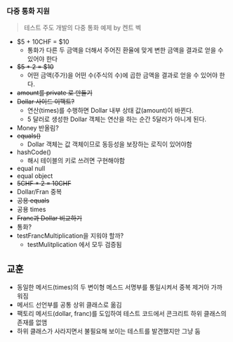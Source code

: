 ### 다중 통화 지원
> 테스트 주도 개발의 다중 통화 예제 by 켄트 벡

- $5 + 10CHF = $10 
  - 통화가 다른 두 금액을 더해서 주어진 환율에 맞게 변한 금액을 결과로 얻을 수 있어야 한다
- ~~$5 * 2 = $10~~
  - 어떤 금액(주가)을 어떤 수(주식의 수)에 곱한 금액을 결과로 얻을 수 있어야 한다.
- ~~amount를 private 로 만들기~~
- ~~Dollar 사이드 이팩트?~~
  - 연산(times)를 수행하면 Dollar 내부 상태 값(amount)이 바뀐다. 
  - 5 달러로 생성한 Dollar 객체는 연산을 하는 순간 5달러가 아니게 된다. 
- Money 반올림?
- ~~equals()~~
  - Dollar 객체는 값 객체이므로 동등성을 보장하는 로직이 있어야함
- hashCode()
  - 해시 테이블의 키로 쓰려면 구현해야함
- equal null
- equal object
- ~~5CHF * 2 = 10CHF~~
- Dollar/Fran 중복
- ~~공용 equals~~
- 공용 times
- ~~Franc과 Dollar 비교하기~~
- 통화?
- testFrancMultiplication을 지워야 할까?
  - testMulitplication 에서 모두 검증됨

## 교훈
- 동일한 메서드(times)의 두 변이형 메스드 서명부를 통일시켜서 중복 제거아 가까워짐
- 메서드 선언부를 공통 상위 클래스로 옮김
- 팩토리 메서드(dollar, franc)를 도입하여 테스트 코드에서 콘크리트 하위 클래스의 존재를 없앰
- 하위 클래스가 사라지면서 불필요해 보이는 테스트를 발견했지만 그냥 둠
